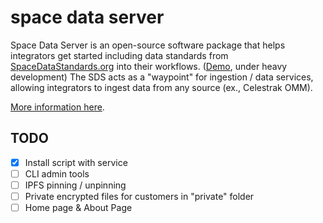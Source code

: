 # space data server

Space Data Server is an open-source software package that helps integrators get started including data standards from [SpaceDataStandards.org](https://spacedatastandards.org) into their workflows. ([Demo](http://208.87.130.67:3000/#/api), under heavy development)
The SDS acts as a "waypoint" for ingestion / data services, allowing integrators to ingest data from any source (ex., Celestrak OMM).

[More information here](https://app.gitbook.com/o/Xod6MiZmdLiHApjIyioA/s/HPyJlS0CKXWqCdd5kz6y/space-data-server).

## TODO
- [x] Install script with service 
- [ ] CLI admin tools 
- [ ] IPFS pinning / unpinning
- [ ] Private encrypted files for customers in "private" folder
- [ ] Home page & About Page